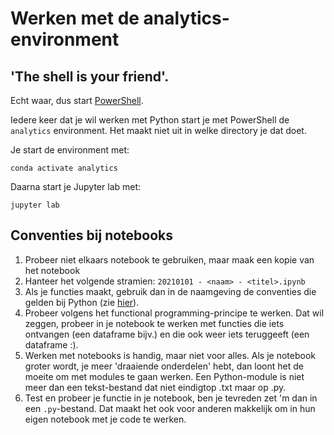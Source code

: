 # Werken met de analytics-environment


## 'The shell is your friend'. 
Echt waar, dus start [PowerShell](powershell.md).

Iedere keer dat je wil werken met Python start je met PowerShell de ```analytics``` environment. Het maakt niet uit in welke directory je dat doet.

Je start de environment met:

```
conda activate analytics
```

Daarna start je Jupyter lab met:

```
jupyter lab
```

## Conventies bij notebooks

1. Probeer niet elkaars notebook te gebruiken, maar maak een kopie van het notebook
1. Hanteer het volgende stramien: ```20210101 - <naam> - <titel>.ipynb```
1. Als je functies maakt, gebruik dan in de naamgeving de conventies die gelden bij Python (zie [hier](https://visualgit.readthedocs.io/en/latest/pages/naming_convention.html)).
1. Probeer volgens het functional programming-principe te werken. Dat wil zeggen, probeer in je notebook te werken met functies die iets ontvangen (een dataframe bijv.) en die ook weer iets teruggeeft (een dataframe :).
1. Werken met notebooks is handig, maar niet voor alles. Als je notebook groter wordt, je meer 'draaiende onderdelen' hebt, dan loont het de moeite om met modules te gaan werken. Een Python-module is niet meer dan een tekst-bestand dat niet eindigtop .txt maar op .py.
1. Test en probeer je functie in je notebook, ben je tevreden zet 'm dan in een ```.py```-bestand. Dat maakt het ook voor anderen makkelijk om in hun eigen notebook met je code te werken.



